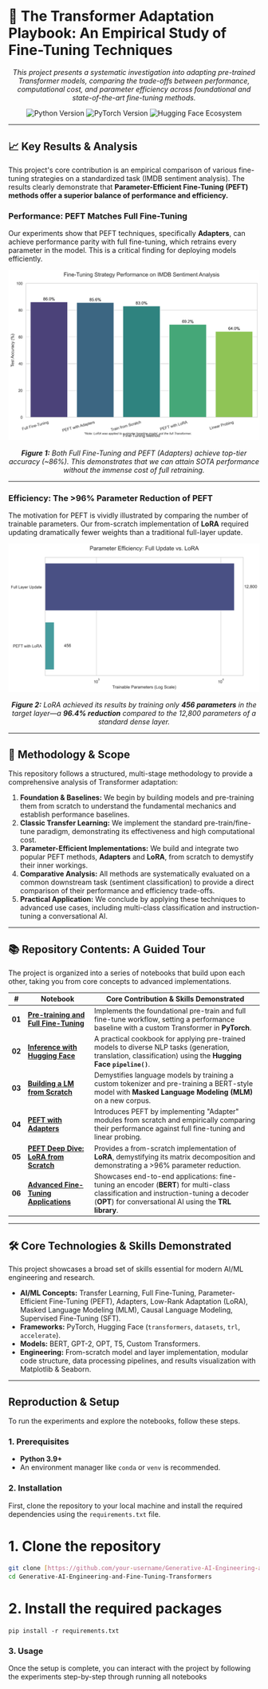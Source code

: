 # 🚀 The Transformer Adaptation Playbook: An Empirical Study of Fine-Tuning Techniques

<div align="center">

*This project presents a systematic investigation into adapting pre-trained Transformer models, comparing the trade-offs between performance, computational cost, and parameter efficiency across foundational and state-of-the-art fine-tuning methods.*

</div>

<p align="center">
  <img src="https://img.shields.io/badge/Python-3.9+-blue.svg" alt="Python Version">
  <img src="https://img.shields.io/badge/PyTorch-2.2+-ee4c2c.svg" alt="PyTorch Version">
  <img src="https://img.shields.io/badge/%F0%9F%A4%97%20Hugging%20Face-Ecosystem-yellow" alt="Hugging Face Ecosystem">
</p>

---

## 📈 Key Results & Analysis

This project's core contribution is an empirical comparison of various fine-tuning strategies on a standardized task (IMDB sentiment analysis). The results clearly demonstrate that **Parameter-Efficient Fine-Tuning (PEFT) methods offer a superior balance of performance and efficiency.**

### Performance: PEFT Matches Full Fine-Tuning

Our experiments show that PEFT techniques, specifically **Adapters**, can achieve performance parity with full fine-tuning, which retrains every parameter in the model. This is a critical finding for deploying models efficiently.

![Fine-Tuning Performance Comparison](plots/performance_comparison_imdb.png)
*<p align="center"><b>Figure 1:</b> Both Full Fine-Tuning and PEFT (Adapters) achieve top-tier accuracy (~86%). This demonstrates that we can attain SOTA performance without the immense cost of full retraining.</p>*

---

### Efficiency: The >96% Parameter Reduction of PEFT

The motivation for PEFT is vividly illustrated by comparing the number of trainable parameters. Our from-scratch implementation of **LoRA** required updating dramatically fewer weights than a traditional full-layer update.

![Parameter Efficiency Comparison](plots/parameter_efficiency_comparison.png)
*<p align="center"><b>Figure 2:</b> LoRA achieved its results by training only **456 parameters** in the target layer—a **96.4% reduction** compared to the 12,800 parameters of a standard dense layer.</p>*

---

## 🔬 Methodology & Scope

This repository follows a structured, multi-stage methodology to provide a comprehensive analysis of Transformer adaptation:

1.  **Foundation & Baselines:** We begin by building models and pre-training them from scratch to understand the fundamental mechanics and establish performance baselines.
2.  **Classic Transfer Learning:** We implement the standard pre-train/fine-tune paradigm, demonstrating its effectiveness and high computational cost.
3.  **Parameter-Efficient Implementations:** We build and integrate two popular PEFT methods, **Adapters** and **LoRA**, from scratch to demystify their inner workings.
4.  **Comparative Analysis:** All methods are systematically evaluated on a common downstream task (sentiment classification) to provide a direct comparison of their performance and efficiency trade-offs.
5.  **Practical Application:** We conclude by applying these techniques to advanced use cases, including multi-class classification and instruction-tuning a conversational AI.

---

## 📚 Repository Contents: A Guided Tour

The project is organized into a series of notebooks that build upon each other, taking you from core concepts to advanced implementations.

| # | Notebook | Core Contribution & Skills Demonstrated |
|---|---|---|
| **01** | **[Pre-training and Full Fine-Tuning](./01_Pretraining_and_Full_Finetuning.ipynb)** | Implements the foundational pre-train and full fine-tune workflow, setting a performance baseline with a custom Transformer in **PyTorch**. |
| **02** | **[Inference with Hugging Face](./02_Inference_with_HuggingFace.ipynb)** | A practical cookbook for applying pre-trained models to diverse NLP tasks (generation, translation, classification) using the **Hugging Face `pipeline()`**. |
| **03** | **[Building a LM from Scratch](./03_Building_a_LM_from_Scratch.ipynb)** | Demystifies language models by training a custom tokenizer and pre-training a BERT-style model with **Masked Language Modeling (MLM)** on a new corpus. |
| **04** | **[PEFT with Adapters](./04_PEFT_with_Adapters_vs_Full_Finetuning.ipynb)** | Introduces PEFT by implementing "Adapter" modules from scratch and empirically comparing their performance against full fine-tuning and linear probing. |
| **05** | **[PEFT Deep Dive: LoRA from Scratch](./05_PEFT_Deep_Dive_into_LoRA_Scratch.ipynb)** | Provides a from-scratch implementation of **LoRA**, demystifying its matrix decomposition and demonstrating a >96% parameter reduction. |
| **06** | **[Advanced Fine-Tuning Applications](./06_Advanced_Finetuning_BERT_to_OPT.ipynb)** | Showcases end-to-end applications: fine-tuning an encoder (**BERT**) for multi-class classification and instruction-tuning a decoder (**OPT**) for conversational AI using the **TRL library**. |

---

## 🛠️ Core Technologies & Skills Demonstrated

This project showcases a broad set of skills essential for modern AI/ML engineering and research.

- **AI/ML Concepts:** Transfer Learning, Full Fine-Tuning, Parameter-Efficient Fine-Tuning (PEFT), Adapters, Low-Rank Adaptation (LoRA), Masked Language Modeling (MLM), Causal Language Modeling, Supervised Fine-Tuning (SFT).
- **Frameworks:** PyTorch, Hugging Face (`transformers`, `datasets`, `trl`, `accelerate`).
- **Models:** BERT, GPT-2, OPT, T5, Custom Transformers.
- **Engineering:** From-scratch model and layer implementation, modular code structure, data processing pipelines, and results visualization with Matplotlib & Seaborn.

---

## Reproduction & Setup

To run the experiments and explore the notebooks, follow these steps.

### 1. Prerequisites
- **Python 3.9+**
- An environment manager like `conda` or `venv` is recommended.

### 2. Installation
First, clone the repository to your local machine and install the required dependencies using the `requirements.txt` file.

# 1. Clone the repository
```bash
git clone [https://github.com/your-username/Generative-AI-Engineering-and-Fine-Tuning-Transformers.git](https://github.com/your-username/Generative-AI-Engineering-and-Fine-Tuning-Transformers.git)
cd Generative-AI-Engineering-and-Fine-Tuning-Transformers
```

# 2. Install the required packages
```
pip install -r requirements.txt
```

### 3. Usage
Once the setup is complete, you can interact with the project by following the experiments step-by-step through running all notebooks


